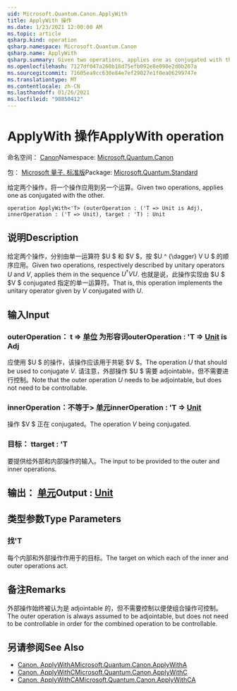 ```yaml
---
uid: Microsoft.Quantum.Canon.ApplyWith
title: ApplyWith 操作
ms.date: 1/23/2021 12:00:00 AM
ms.topic: article
qsharp.kind: operation
qsharp.namespace: Microsoft.Quantum.Canon
qsharp.name: ApplyWith
qsharp.summary: Given two operations, applies one as conjugated with the other.
ms.openlocfilehash: 7127df047a260b18d75efb092e8e090e2d0b207a
ms.sourcegitcommit: 71605ea9cc630e84e7ef29027e1f0ea06299747e
ms.translationtype: MT
ms.contentlocale: zh-CN
ms.lasthandoff: 01/26/2021
ms.locfileid: "98850412"
---
```

# <a name="applywith-operation"></a><span data-ttu-id="eb24e-102">ApplyWith 操作</span><span class="sxs-lookup"><span data-stu-id="eb24e-102">ApplyWith operation</span></span>

<span data-ttu-id="eb24e-103">命名空间： [Canon](xref:Microsoft.Quantum.Canon)</span><span class="sxs-lookup"><span data-stu-id="eb24e-103">Namespace: [Microsoft.Quantum.Canon](xref:Microsoft.Quantum.Canon)</span></span>

<span data-ttu-id="eb24e-104">包： [Microsoft 量子. 标准版](https://nuget.org/packages/Microsoft.Quantum.Standard)</span><span class="sxs-lookup"><span data-stu-id="eb24e-104">Package: [Microsoft.Quantum.Standard](https://nuget.org/packages/Microsoft.Quantum.Standard)</span></span>


<span data-ttu-id="eb24e-105">给定两个操作，将一个操作应用到另一个运算。</span><span class="sxs-lookup"><span data-stu-id="eb24e-105">Given two operations, applies one as conjugated with the other.</span></span>

```qsharp
operation ApplyWith<'T> (outerOperation : ('T => Unit is Adj), innerOperation : ('T => Unit), target : 'T) : Unit
```


## <a name="description"></a><span data-ttu-id="eb24e-106">说明</span><span class="sxs-lookup"><span data-stu-id="eb24e-106">Description</span></span>

<span data-ttu-id="eb24e-107">给定两个操作，分别由单一运算符 $U $ 和 $V $，按 $U ^ {\dagger} V U $ 的顺序应用。</span><span class="sxs-lookup"><span data-stu-id="eb24e-107">Given two operations, respectively described by unitary operators $U$ and $V$, applies them in the sequence $U^{\dagger} V U$.</span></span> <span data-ttu-id="eb24e-108">也就是说，此操作实现由 $U $ $V $ conjugated 指定的单一运算符。</span><span class="sxs-lookup"><span data-stu-id="eb24e-108">That is, this operation implements the unitary operator given by $V$ conjugated with $U$.</span></span>

## <a name="input"></a><span data-ttu-id="eb24e-109">输入</span><span class="sxs-lookup"><span data-stu-id="eb24e-109">Input</span></span>

### <a name="outeroperation--t--unit--is-adj"></a><span data-ttu-id="eb24e-110">outerOperation： t => [单位](xref:microsoft.quantum.lang-ref.unit)  为形容词</span><span class="sxs-lookup"><span data-stu-id="eb24e-110">outerOperation : 'T => [Unit](xref:microsoft.quantum.lang-ref.unit)  is Adj</span></span>

<span data-ttu-id="eb24e-111">应使用 $U $ 的操作，该操作应该用于共轭 $V $。</span><span class="sxs-lookup"><span data-stu-id="eb24e-111">The operation $U$ that should be used to conjugate $V$.</span></span> <span data-ttu-id="eb24e-112">请注意，外部操作 $U $ 需要 adjointable，但不需要进行控制。</span><span class="sxs-lookup"><span data-stu-id="eb24e-112">Note that the outer operation $U$ needs to be adjointable, but does not need to be controllable.</span></span>


### <a name="inneroperation--t--unit"></a><span data-ttu-id="eb24e-113">innerOperation：不等于> [单元](xref:microsoft.quantum.lang-ref.unit)</span><span class="sxs-lookup"><span data-stu-id="eb24e-113">innerOperation : 'T => [Unit](xref:microsoft.quantum.lang-ref.unit)</span></span> 

<span data-ttu-id="eb24e-114">操作 $V $ 正在 conjugated。</span><span class="sxs-lookup"><span data-stu-id="eb24e-114">The operation $V$ being conjugated.</span></span>


### <a name="target--t"></a><span data-ttu-id="eb24e-115">目标： t</span><span class="sxs-lookup"><span data-stu-id="eb24e-115">target : 'T</span></span>

<span data-ttu-id="eb24e-116">要提供给外部和内部操作的输入。</span><span class="sxs-lookup"><span data-stu-id="eb24e-116">The input to be provided to the outer and inner operations.</span></span>



## <a name="output--unit"></a><span data-ttu-id="eb24e-117">输出： [单元](xref:microsoft.quantum.lang-ref.unit)</span><span class="sxs-lookup"><span data-stu-id="eb24e-117">Output : [Unit](xref:microsoft.quantum.lang-ref.unit)</span></span>



## <a name="type-parameters"></a><span data-ttu-id="eb24e-118">类型参数</span><span class="sxs-lookup"><span data-stu-id="eb24e-118">Type Parameters</span></span>

### <a name="t"></a><span data-ttu-id="eb24e-119">找</span><span class="sxs-lookup"><span data-stu-id="eb24e-119">'T</span></span>

<span data-ttu-id="eb24e-120">每个内部和外部操作作用于的目标。</span><span class="sxs-lookup"><span data-stu-id="eb24e-120">The target on which each of the inner and outer operations act.</span></span>

## <a name="remarks"></a><span data-ttu-id="eb24e-121">备注</span><span class="sxs-lookup"><span data-stu-id="eb24e-121">Remarks</span></span>

<span data-ttu-id="eb24e-122">外部操作始终被认为是 adjointable 的，但不需要控制以便使组合操作可控制。</span><span class="sxs-lookup"><span data-stu-id="eb24e-122">The outer operation is always assumed to be adjointable, but does not need to be controllable in order for the combined operation to be controllable.</span></span>

## <a name="see-also"></a><span data-ttu-id="eb24e-123">另请参阅</span><span class="sxs-lookup"><span data-stu-id="eb24e-123">See Also</span></span>

- [<span data-ttu-id="eb24e-124">Canon. ApplyWithA</span><span class="sxs-lookup"><span data-stu-id="eb24e-124">Microsoft.Quantum.Canon.ApplyWithA</span></span>](xref:Microsoft.Quantum.Canon.ApplyWithA)
- [<span data-ttu-id="eb24e-125">Canon. ApplyWithC</span><span class="sxs-lookup"><span data-stu-id="eb24e-125">Microsoft.Quantum.Canon.ApplyWithC</span></span>](xref:Microsoft.Quantum.Canon.ApplyWithC)
- [<span data-ttu-id="eb24e-126">Canon. ApplyWithCA</span><span class="sxs-lookup"><span data-stu-id="eb24e-126">Microsoft.Quantum.Canon.ApplyWithCA</span></span>](xref:Microsoft.Quantum.Canon.ApplyWithCA)